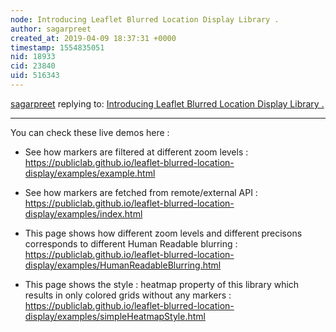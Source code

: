```yaml
---
node: Introducing Leaflet Blurred Location Display Library .
author: sagarpreet
created_at: 2019-04-09 18:37:31 +0000
timestamp: 1554835051
nid: 18933
cid: 23840
uid: 516343
---
```




[sagarpreet](../profile/sagarpreet) replying to: [Introducing Leaflet Blurred Location Display Library .](../notes/sagarpreet/04-02-2019/introducing-leaflet-blurred-location-display)

----
 You can check these live demos here :  

- See how markers are filtered at different zoom levels : https://publiclab.github.io/leaflet-blurred-location-display/examples/example.html

- See how markers are fetched from remote/external API : https://publiclab.github.io/leaflet-blurred-location-display/examples/index.html

- This page shows how different zoom levels and different precisons corresponds to different Human Readable blurring : https://publiclab.github.io/leaflet-blurred-location-display/examples/HumanReadableBlurring.html

- This page shows the style : heatmap property of this library which results in only colored grids without any markers : https://publiclab.github.io/leaflet-blurred-location-display/examples/simpleHeatmapStyle.html
